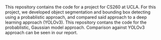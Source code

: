 This repository contains the code for a project for CS260 at UCLA. 
For this project, we developed object segmentation and bounding box detecting using a probablistic approach, and compared said approach to a deep learning approach (YOLOv3).
This repository contans the code for the probablistic, Gaussian model approach. 
Comparison against YOLOv3 approach can be seen in our report. 
